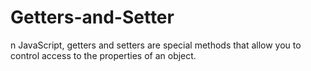 # Getters-and-Setter
n JavaScript, getters and setters are special methods that allow you to control access to the properties of an object. 
